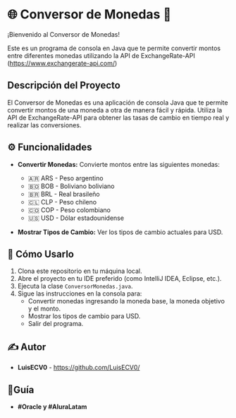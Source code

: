 # 🌐 Conversor de Monedas 💱

¡Bienvenido al Conversor de Monedas!

Este es un programa de consola en Java que te permite convertir montos entre diferentes monedas utilizando la API de ExchangeRate-API (https://www.exchangerate-api.com/)

## Descripción del Proyecto

El Conversor de Monedas es una aplicación de consola Java que te permite convertir montos de una moneda a otra de manera fácil y rápida. Utiliza la API de ExchangeRate-API para obtener las tasas de cambio en tiempo real y realizar las conversiones.

## ⚙️ Funcionalidades

- **Convertir Monedas:** Convierte montos entre las siguientes monedas:
  - 🇦🇷 ARS - Peso argentino
  - 🇧🇴 BOB - Boliviano boliviano
  - 🇧🇷 BRL - Real brasileño
  - 🇨🇱 CLP - Peso chileno
  - 🇨🇴 COP - Peso colombiano
  - 🇺🇸 USD - Dólar estadounidense

- **Mostrar Tipos de Cambio:** Ver los tipos de cambio actuales para USD.

## 🚀 Cómo Usarlo

1. Clona este repositorio en tu máquina local.
2. Abre el proyecto en tu IDE preferido (como IntelliJ IDEA, Eclipse, etc.).
3. Ejecuta la clase `ConversorMonedas.java`.
4. Sigue las instrucciones en la consola para:
   - Convertir monedas ingresando la moneda base, la moneda objetivo y el monto.
   - Mostrar los tipos de cambio para USD.
   - Salir del programa.

## ✍️ Autor

- **LuisECV0** - https://github.com/LuisECV0/

## 📖Guía
- **#Oracle y #AluraLatam**

